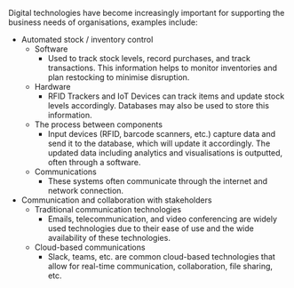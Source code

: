 Digital technologies have become increasingly important for supporting the business needs of organisations, examples include:
- Automated stock / inventory control
    - Software
        - Used to track stock levels, record purchases, and track transactions. This information helps to monitor inventories and plan restocking to minimise disruption.
    - Hardware
        - RFID Trackers and IoT Devices can track items and update stock levels accordingly. Databases may also be used to store this information. 
    - The process between components
        - Input devices (RFID, barcode scanners, etc.) capture data and send it to the database, which will update it accordingly. The updated data including analytics and visualisations is outputted, often through a software. 
    - Communications
        - These systems often communicate through the internet and network connection. 
- Communication and collaboration with stakeholders
    - Traditional communication technologies
        - Emails, telecommunication, and video conferencing are widely used technologies due to their ease of use and the wide availability of these technologies. 
    - Cloud-based communications
        - Slack, teams, etc. are common cloud-based technologies that allow for real-time communication, collaboration, file sharing, etc. 
